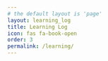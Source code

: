 ```yaml
---
# the default layout is 'page'
layout: learning_log
title: Learning Log
icon: fas fa-book-open
order: 3
permalink: /learning/
---
```

